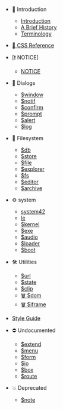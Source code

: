 * 👣 Introduction

    * [Introduction](README.md)
    * [A Brief History](intro/history.md)
    * [Terminology](intro/terminology.md)

* [🎨 CSS Reference](css.md)

* [❗ NOTICE]
    * [NOTICE](NOTICE.md)

* 💬 Dialogs

    * [$window](dialog/window/README.md)
    * [$notif](dialog/notif/README.md)
    * [$confirm](/dialog/confirm/README.md)
    * [$prompt](/dialog/prompt/README.md)
    * [$alert](dialog/alert/README.md)
    * [$log](dialog/log/README.md)

* 📁 Filesystem

    * [$db](filesystem/db.md)
    * [$store](filesystem/store.md)
    * [$file](filesystem/file/README.md)
    * [$explorer](filesystem/explorer/README.md)
    * [$fs](filesystem/fs/README.md)
    * [$editor](filesystem/editor/README.md)
    * [$archive](filesystem/archive.md)

* ⚙ system

    * [system42](system/system42.md)
    * [le](system/le/README.md)
    * [$kernel](system/kernel.md)
    * [$exe](system/exe/README.md)
    * [$audio](system/audio/README.md)
    * [$loader](system/loader/README.md)
    * [$boot](system/boot/README.md)

* 🛠 Utilities

    * [$url](utils/url/README.md)
    * [$state](utils/state/README.md)
    * [$clip](utils/clip/README.md)
    * [🗑 $dom](utils/dom.md)
    * [🗑 $iframe](utils/iframe.md)

* [Style Guide](style-guide.md)

* ⛔ Undocumented

    * [$extend](nodoc/extend.md)
    * [$menu](nodoc/menu.md)
    * [$form](nodoc/form.md)
    * [$io](nodoc/io.md)
    * [$box](nodoc/box.md)
    * [$route](nodoc/route.md)

* 💥 Deprecated
    * [$note](dialog/note.md)
